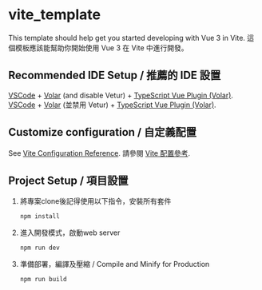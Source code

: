 # vite_template

This template should help get you started developing with Vue 3 in Vite.
這個模板應該能幫助你開始使用 Vue 3 在 Vite 中進行開發。

## Recommended IDE Setup / 推薦的 IDE 設置

[VSCode](https://code.visualstudio.com/) + [Volar](https://marketplace.visualstudio.com/items?itemName=Vue.volar) (and disable Vetur) + [TypeScript Vue Plugin (Volar)](https://marketplace.visualstudio.com/items?itemName=Vue.vscode-typescript-vue-plugin).
[VSCode](https://code.visualstudio.com/) + [Volar](https://marketplace.visualstudio.com/items?itemName=Vue.volar) (並禁用 Vetur) + [TypeScript Vue Plugin (Volar)](https://marketplace.visualstudio.com/items?itemName=Vue.vscode-typescript-vue-plugin).

## Customize configuration / 自定義配置

See [Vite Configuration Reference](https://vitejs.dev/config/).
請參閱 [Vite 配置參考](https://vitejs.dev/config/).

## Project Setup / 項目設置

1. 將專案clone後記得使用以下指令，安裝所有套件

    ```sh
    npm install
    ```

2. 進入開發模式，啟動web server

    ```sh
    npm run dev
    ```

3. 準備部署，編譯及壓縮 / Compile and Minify for Production

    ```sh
    npm run build
    ```
